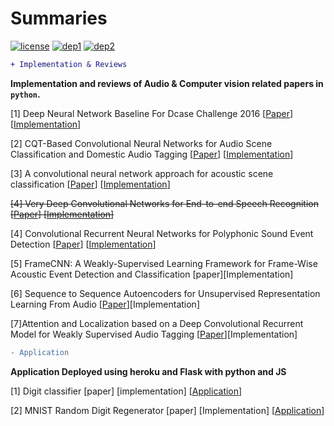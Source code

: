 # Summaries
[![license](https://img.shields.io/badge/License-MIT-brightgreen.svg)](https://github.com/channelCS/Summaries/blob/master/LICENSE) [![dep1](https://img.shields.io/badge/Theano-0.9+-blue.svg)](http://deeplearning.net/software/theano/) [![dep2](https://img.shields.io/badge/Keras-2.1+-blue.svg)](https://keras.io/) 

```diff
+ Implementation & Reviews
```

**Implementation and reviews of Audio & Computer vision related papers in `python`.**

[1] Deep Neural Network Baseline For Dcase Challenge 2016 [[Paper](http://www.cs.tut.fi/sgn/arg/dcase2016/documents/challenge_technical_reports/DCASE2016_Kong_3008.pdf)] [[Implementation](https://github.com/channelCS/Summaries/tree/master/Audio_Dcase_DNN_Baseline)] 

[2] CQT-Based Convolutional Neural Networks for Audio Scene Classification and Domestic Audio Tagging [[Paper](http://www.cs.tut.fi/sgn/arg/dcase2016/documents/challenge_technical_reports/DCASE2016_Lidy_4007.pdf)] [[Implementation](https://github.com/channelCS/Summaries/tree/master/Audio_Dcase_DNN_Baseline)]

[3] A convolutional neural network approach for acoustic scene classification [[Paper](http://ieeexplore.ieee.org/abstract/document/7966035/)] [[Implementation](https://github.com/channelCS/Summaries/tree/master/Audio_Dcase_DNN_Baseline)] 

~~[4] Very Deep Convolutional Networks for End-to-end Speech Recognition [[Paper](https://arxiv.org/pdf/1610.03022.pdf)] [[Implementation](https://github.com/channelCS/Summaries/tree/master/Audio_Dcase_DNN_Baseline)]~~

[4] Convolutional Recurrent Neural Networks for Polyphonic Sound Event Detection [[Paper](https://arxiv.org/pdf/1702.06286.pdf)] [[Implementation](https://github.com/channelCS/Summaries/tree/master/Audio_Dcase_DNN_Baseline)] 

[5] FrameCNN: A Weakly-Supervised Learning Framework for Frame-Wise Acoustic Event Detection and Classification [paper][Implementation]

[6] Sequence to Sequence Autoencoders for Unsupervised Representation Learning From Audio [[Paper](https://www.cs.tut.fi/sgn/arg/dcase2017/documents/workshop_papers/DCASE2017Workshop_Amiriparian_172.pdf)][Implementation]

[7]Attention and Localization based on a Deep Convolutional Recurrent Model for Weakly Supervised Audio Tagging [[Paper](https://arxiv.org/pdf/1703.06052.pdf)][Implementation] 

```diff
- Application
```
**Application Deployed using heroku and Flask with python and JS**

[1] Digit classifier [paper] [implementation] [[Application](https://github.com/channelCS/digit-identify)] 

[2] MNIST Random Digit Regenerator [paper] [Implementation] [[Application](https://github.com/channelCS/image-generate)]
